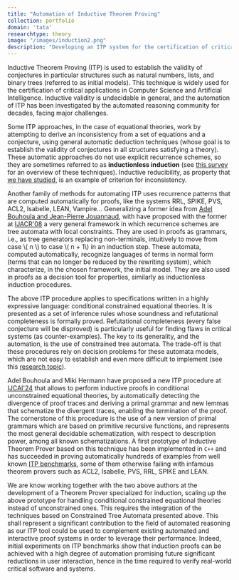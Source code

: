 ```yaml
---
title: "Automation of Inductive Theorem Proving"
collection: portfolio
domain: 'tata'
researchtype: theory
image: "/images/induction2.png"
description: "Developing an ITP system for the certification of critical systems."
---
```

Inductive Theorem Proving (ITP) is used to establish the validity of conjectures in particular structures such as natural numbers, lists, and binary trees (referred to as initial models). This technique is widely used for the certification of critical applications in Computer Science and Artificial Intelligence. Inductive validity is undecidable in general,  and the automation of ITP has been investigated by the automated reasoning community for decades,  facing major challenges. 

Some ITP approaches, in the case of equational theories, work by attempting to derive an inconsistency from a set of equations and a conjecture, using general automatic deduction techniques (whose goal is to establish the validity of conjectures in all structures satisfying a theory). These automatic approaches do not use explicit recurrence schemes, so they are sometimes referred to as **inductionless induction** (see [this survey](https://www.oreilly.com/library/view/handbook-of-automated/9780444508133/B9780444508133500163_1.xhtml) for an overview of these techniques). Inductive reducibility, as property that [we have studied](portfolio/2010-CTATA/), is an example of criterion for inconsistency.

Another family of methods for automating ITP uses recurrence patterns that are computed automatically for proofs, like the systems RRL, SPIKE, PVS, ACL2, Isabelle, LEAN, Vampire... 
Generalizing a former idea from [Adel Bouhoula and Jean-Pierre Jouannaud](https://doi.org/10.1006/inco.2001.3036), with have proposed with the former at [IJACR'08](publication/2008-08-01-Automated-Induction-with-Constrained-Tree-Automata) a very general framework in which recurrence schemes are tree automata with local constraints. They are used in proofs as grammars, i.e., as tree generators replacing non-terminals, intuitively to move from case \\( n \\) to case \\( n + 1\\) in an induction step. These automata, computed automatically, recognize languages of terms in normal form (terms that can no longer be reduced by the rewriting system), which characterize, in the chosen framework, the initial model. They are also used in proofs as a decision tool for properties, similarly as inductionless induction procedures.

The above ITP procedure applies to specifications written in a highly expressive language: conditional constrained equational theories. It is presented as a set of inference rules whose soundness and refutational completeness is formally proved. Refutational completeness (every false conjecture will be disproved) is particularly useful for finding flaws in critical systems (as counter-examples).  The key to its generality, and the automation, is the use of constrained tree automata. The trade-off is that these procedures rely on decision problems for these automata models, which are not easy to establish and even more difficult to implement (see this [research topic](portfolio/2010-CTATA/)).

Adel Bouhoula and Miki Hermann have proposed a new ITP procedure at [IJCAI'24](https://doi.org/10.24963/ijcai.2024/361) that allows to perform 
inductive proofs in conditional unconstrained equational theories, by automatically detecting the divergence of proof traces and deriving a primal grammar and new lemmas that schematize the divergent traces, enabling the termination of the proof. The cornerstone of this procedure is the use of a new version of primal grammars which are based on primitive recursive functions, and represents the most general decidable schematization, with respect to description power, among all known schematizations. 
A first prototype of Inductive Theorem Prover based on this technique has been implemented in `C++` and has succeeded in proving automatically hundreds of examples from well known [ITP benchmarks](https://doi.org/10.48550/arXiv.cs/9604101), some of them otherwise failing with infamous theorem provers such as ACL2, Isabelle, PVS, RRL, SPIKE and LEAN.

We are know working together with the two above authors at the development of a Theorem Prover specialized for induction, scaling up the above prototype for handling conditional constrained equational theories instead of unconstrained ones. This requires the integration of the techniques based on Constrained Tree Automata presented above.  This shall represent a significant contribution to the field of automated reasoning  as our ITP tool could be used to complement existing automated and interactive proof systems  in order to leverage their performance. Indeed, initial experiments on ITP benchmarks show that induction proofs can be achieved with a high degree of automation promising future significant reductions in user interaction, hence in the time required to verify real-world critical software and systems. 



